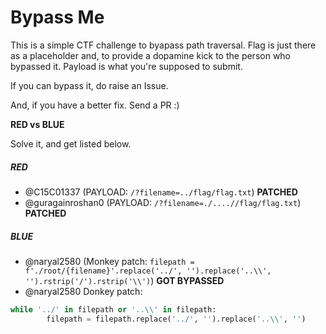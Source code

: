 # Bypass Me

This is a simple CTF challenge to byapass path traversal. Flag is just there as a placeholder and, to provide a dopamine kick to the person who bypassed it. Payload is what you're supposed to submit.

If you can bypass it, do raise an Issue.

And, if you have a better fix. Send a PR :)

**RED vs BLUE**

Solve it, and get listed below.

##### RED
 - @C15C01337 (PAYLOAD: `/?filename=../flag/flag.txt`) **PATCHED**
 - @guragainroshan0 (PAYLOAD: `/?filename=./....//flag/flag.txt`) **PATCHED**

##### BLUE
 - @naryal2580 (Monkey patch: `filepath = f'./root/{filename}'.replace('../', '').replace('..\\', '').rstrip('/').rstrip('\\')`) **GOT BYPASSED**
 - @naryal2580 Donkey patch: 
```py
while '../' in filepath or '..\\' in filepath:
        filepath = filepath.replace('../', '').replace('..\\', '')
```
